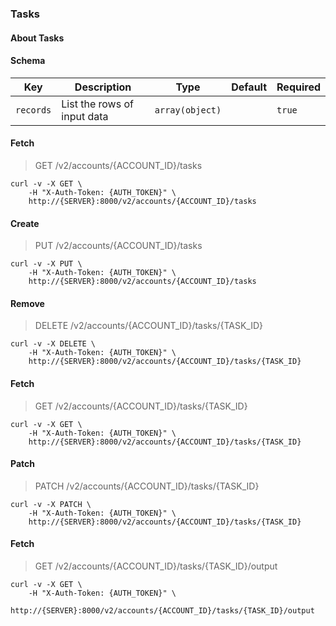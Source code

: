 ### Tasks

#### About Tasks

#### Schema

Key | Description | Type | Default | Required
--- | ----------- | ---- | ------- | --------
`records` | List the rows of input data | `array(object)` |   | `true`


#### Fetch

> GET /v2/accounts/{ACCOUNT_ID}/tasks

```curl
curl -v -X GET \
    -H "X-Auth-Token: {AUTH_TOKEN}" \
    http://{SERVER}:8000/v2/accounts/{ACCOUNT_ID}/tasks
```

#### Create

> PUT /v2/accounts/{ACCOUNT_ID}/tasks

```curl
curl -v -X PUT \
    -H "X-Auth-Token: {AUTH_TOKEN}" \
    http://{SERVER}:8000/v2/accounts/{ACCOUNT_ID}/tasks
```

#### Remove

> DELETE /v2/accounts/{ACCOUNT_ID}/tasks/{TASK_ID}

```curl
curl -v -X DELETE \
    -H "X-Auth-Token: {AUTH_TOKEN}" \
    http://{SERVER}:8000/v2/accounts/{ACCOUNT_ID}/tasks/{TASK_ID}
```

#### Fetch

> GET /v2/accounts/{ACCOUNT_ID}/tasks/{TASK_ID}

```curl
curl -v -X GET \
    -H "X-Auth-Token: {AUTH_TOKEN}" \
    http://{SERVER}:8000/v2/accounts/{ACCOUNT_ID}/tasks/{TASK_ID}
```

#### Patch

> PATCH /v2/accounts/{ACCOUNT_ID}/tasks/{TASK_ID}

```curl
curl -v -X PATCH \
    -H "X-Auth-Token: {AUTH_TOKEN}" \
    http://{SERVER}:8000/v2/accounts/{ACCOUNT_ID}/tasks/{TASK_ID}
```

#### Fetch

> GET /v2/accounts/{ACCOUNT_ID}/tasks/{TASK_ID}/output

```curl
curl -v -X GET \
    -H "X-Auth-Token: {AUTH_TOKEN}" \
    http://{SERVER}:8000/v2/accounts/{ACCOUNT_ID}/tasks/{TASK_ID}/output
```

